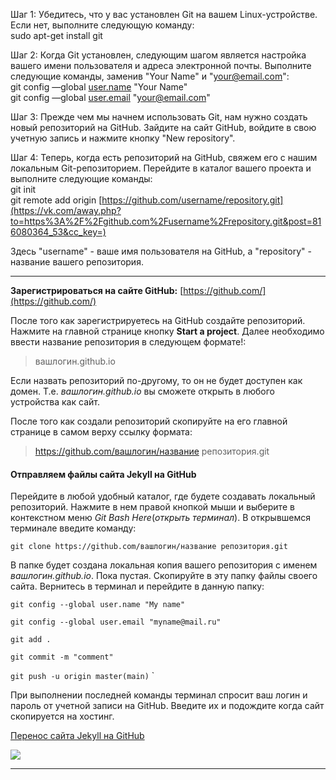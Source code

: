 Шаг 1: Убедитесь, что у вас установлен Git на вашем Linux-устройстве. Если нет, выполните следующую команду:  
sudo apt-get install git  
  
Шаг 2: Когда Git установлен, следующим шагом является настройка вашего имени пользователя и адреса электронной почты. Выполните следующие команды, заменив "Your Name" и "[your@email.com](mailto:your@email.com)":  
git config —global [user.name](https://vk.com/away.php?to=http%3A%2F%2Fuser.name&post=816080364_53&cc_key=) "Your Name"  
git config —global [user.email](https://vk.com/away.php?to=http%3A%2F%2Fuser.email&post=816080364_53&cc_key=) "[your@email.com](mailto:your@email.com)"  
  
Шаг 3: Прежде чем мы начнем использовать Git, нам нужно создать новый репозиторий на GitHub. Зайдите на сайт GitHub, войдите в свою учетную запись и нажмите кнопку "New repository".  
  
Шаг 4: Теперь, когда есть репозиторий на GitHub, свяжем его с нашим локальным Git-репозиторием. Перейдите в каталог вашего проекта и выполните следующие команды:  
git init  
git remote add origin [https://github.com/username/repository.git](https://vk.com/away.php?to=https%3A%2F%2Fgithub.com%2Fusername%2Frepository.git&post=816080364_53&cc_key=)  
  
Здесь "username" - ваше имя пользователя на GitHub, а "repository" - название вашего репозитория.

---
**Зарегистрироваться на сайте GitHub:** [https://github.com/](https://github.com/)

После того как зарегистрируетесь на GitHub создайте репозиторий. Нажмите на главной странице кнопку **Start a project**. Далее необходимо ввести название репозитория в следующем формате!:

> вашлогин.github.io

Если назвать репозиторий по-другому, то он не будет доступен как домен. Т.е. _вашлогин.github.io_ вы сможете открыть в любого устройства как сайт.

После того как создали репозиторий скопируйте на его главной странице в самом верху ссылку формата:

> https://github.com/вашлогин/название репозитория.git

#### **Отправляем файлы сайта Jekyll на GitHub**

Перейдите в любой удобный каталог, где будете создавать локальный репозиторий. Нажмите в нем правой кнопкой мыши и выберите в контекстном меню _Git Bash Here_(_открыть терминал_). В открывшемся терминале введите команду:

`git clone https://github.com/вашлогин/название репозитория.git`

В папке будет создана локальная копия вашего репозитория с именем _вашлогин.github.io_. Пока пустая. Скопируйте в эту папку файлы своего сайта. Вернитесь в терминал и перейдите в данную папку:


`git config --global user.name "My name"`

`git config --global user.email "myname@mail.ru"`

`git add .`

`git commit -m "comment"`

`git push -u origin master(main)`
`

При выполнении последней команды терминал спросит ваш логин и пароль от учетной записи на GitHub. Введите их и подождите когда сайт скопируется на хостинг.

[Перенос сайта Jekyll на GitHub](https://www.youtube.com/watch?v=PXKPI2e1zZY)


[![](https://markdown-videos.vercel.app/youtube/PXKPI2e1zZY)](https://www.youtube.com/watch?v=PXKPI2e1zZY)

---


